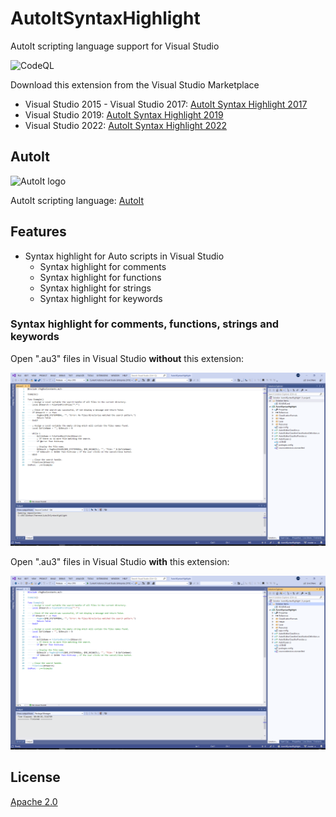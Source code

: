 # AutoItSyntaxHighlight

AutoIt scripting language support for Visual Studio

![CodeQL](https://github.com/Therena/AutoItSyntaxHighlight/actions/workflows/codeql-analysis.yml/badge.svg)

Download this extension from the Visual Studio Marketplace
- Visual Studio 2015 - Visual Studio 2017: [AutoIt Syntax Highlight 2017](https://marketplace.visualstudio.com/items?itemName=DavidRoller.AutoItSyntaxHighlight)
- Visual Studio 2019: [AutoIt Syntax Highlight 2019](https://marketplace.visualstudio.com/items?itemName=DavidRoller.AutoItSyntaxHighlight2019)
- Visual Studio 2022: [AutoIt Syntax Highlight 2022](https://marketplace.visualstudio.com/items?itemName=DavidRoller.AutoItSyntaxHighlight2022)

## AutoIt

![AutoIt logo](https://www.autoitscript.com/w/images/8/89/Logo2.png)

AutoIt scripting language: [AutoIt](https://www.autoitscript.com)

## Features

- Syntax highlight for Auto scripts in Visual Studio
  - Syntax highlight for comments
  - Syntax highlight for functions
  - Syntax highlight for strings
  - Syntax highlight for keywords

### Syntax highlight for comments, functions, strings and keywords

Open ".au3" files in Visual Studio **without** this extension:

![Without extension](https://github.com/Therena/AutoItSyntaxHighlight/blob/master/Images/WithoutExtension.png?raw=true)

Open ".au3" files in Visual Studio **with** this extension:

![With extension](https://github.com/Therena/AutoItSyntaxHighlight/blob/master/Images/WithExtension.png?raw=true)

## License

[Apache 2.0](https://github.com/Therena/AutoItSyntaxHighlight/blob/master/LICENSE)
